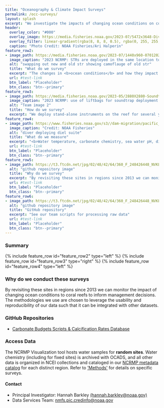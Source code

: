 ```yaml
---
title: "Oceanography & Climate Impact Surveys"
permalink: /occ-surveys/
layout: splash
excerpt: "We investigate the impacts of changing ocean conditions on coral reefs of the U.S. Pacific Islands to inform resilience-based management. In synchrony with other surveys, we evaluate ocean warming and ocean acidification and their effects on coral reef ecosystem structure and function."
header:
  overlay_color: "#000"
  overlay_image: https://media.fisheries.noaa.gov/2023-07/5472x3648-Diver-collectS-STR-ARI-Halperin-PIFSC.JPG
  overlay_filter: linear-gradient(rgba(8, 8, 8, 0.5), rgba(0, 255, 255, 0.42))
  caption: "Photo Credit: NOAA Fisheries/Ari Halperin"
feature_row2:
- image_path: https://media.fisheries.noaa.gov/2023-07/1440x960-07012023-STR-installedited-PIFSC.jpg
  image_caption: "2023 NCRMP: STRs are deployed in the same location to collect long-term temperature data. Credit: NOAA Fisheries"
  alt: "swapping out new and old str showing camoflauge of old str"
  title: "What do we survey"
  excerpt: "The changes in <b>ocean conditions</b> and how they impact coral reef ecosystems; such as investigating how <b>thermal stress</b> impacts coral bleaching, how water temperature changes with depth in coral reefs, and how ocean chemistry is changing, and whether coral reef havitat is <b>growing or eroding</b>."
  url: #test-link
  btn_label: "Placeholder"
  btn_class: "btn--primary"
feature_row3:
- image_path: https://media.fisheries.noaa.gov/2023-05/2880X2880-Soundtrap-deployment-JWM-PIFSC.jpg
  image_caption: "2023 NCRMP: use of liftbags for soundtrap deployment. Credit: NOAA Fisheries"
  alt: "Team image 2"
  title: "How do we survey"
  excerpt: "We deploy stand-alone instruments on the reef for several years such as <b>STRs</b> (subsurface-temperature-recorders), <b>CAUs</b>  (calcium-accretion-units), and <b>BMUs</b> (bioerosion-monitoring-units). We also deploy an assortment of instruments called a <b>diel suite</b> for several days to weeks (includes PAR, DO, ADCP, pH, etc.). <b>Water samples and CTD surveys</b> are conducted off dive boats or NOAA research vessels at random, fixed, and offshore sites. The <b>carbonate budgets</b> methodology, which we adapted for Pacific coral reefs, estimates whether a reef is growing, eroding, or at a tipping point."
feature_row4:
- image_path: https://www.fisheries.noaa.gov/s3//dam-migration/pacific_islands_ecosystem_science.jpg?itok=z_yxxhzO
  image_caption: "Credit: NOAA Fisheries"
  alt: "diver deploying diel suite"
  title: "What do we measure"
  excerpt: "<b>Water temperature, carbonate chemistry, sea water pH, dissolved oxygen (DO), photosynthetic active radiation (PAR),</b> and more. We also measure the rate of <b>reef habitat production </b> at fixed sites using carbonate budgets as a proxy."
  url: #test-link
  btn_label: "Placeholder"
  btn_class: "btn--primary"
feature_row5:
- image_path: https://t3.ftcdn.net/jpg/02/48/42/64/360_F_248426448_NVKLywWqArG2ADUxDq6QprtIzsF82dMF.jpg
  alt: "github repository image"
  title: "Why do we survey"
  excerpt: "By revisiting these sites in regions since 2013 we can monitor changing ocean conditions and the impact on coral reef ecosystems."
  url: #test-link
  btn_label: "Placeholder"
  btn_class: "btn--primary"
feature_row6:
- image_path: https://t3.ftcdn.net/jpg/02/48/42/64/360_F_248426448_NVKLywWqArG2ADUxDq6QprtIzsF82dMF.jpg
  alt: "github repository image"
  title: "GitHub repository"
  excerpt: "See our team scripts for processing raw data"
  url: #test-link
  btn_label: "Placeholder"
  btn_class: "btn--primary"
---
```

### Summary

{% include feature_row id="feature_row2" type="left" %}
{% include feature_row id="feature_row3" type="right" %}
{% include feature_row id="feature_row4" type="left" %}

### Why do we conduct these surveys
By revisiting these sites in regions since 2013 we can monitor the impact of changing ocean conditions to coral reefs to inform management decisions. The methodologies we use are chosen to leverage the usability and reproducibility of our data such that it can be integrated with other datasets.

### GitHub Repositories
<ul>
<li><a href="https://github.com/hannahbarkley/reefbudgetR" target ="_blank">Carbonate Budgets Scripts & Calcification Rates Database</a></li>
</ul>

### Access Data
The NCRMP Visualization tool hosts water samples for <b>random sites</b>. Water chemistry (including for fixed sites) is archived with OCADS, and all other data is organized in NCEI collections and cataloged in our <a href = "https://www.fisheries.noaa.gov/inport/item/28844" target = "_blank">NCRMP metadata catalog</a> for each distinct region.  Refer to <a href = "/sops/">'Methods'</a> for details on specific surveys.

#### Contact
<ul>
<li>Principal Investigator: Hannah Barkley <a href="mailto:hannah.barkley@noaa.gov">(hannah.barkley@noaa.gov)</a></li>
<li>Data Services Team: <a href="mailto:nmfs.pic.credinfo@noaa.gov">nmfs.pic.credinfo@noaa.gov</a></li>